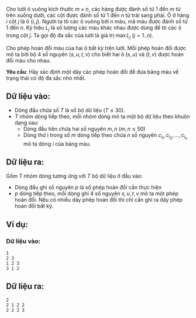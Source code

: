 <!--
**<center>NGUỒN: Ôn HN tháng 11/2017, Thầy Đỗ Đức Đông, Ngày 2</center>**
-->

Cho lưới ô vuông kích thước $m×n$, các hàng được đánh số từ $1$ đến $m$ từ trên xuống dưới, các cột được đánh số từ $1$ đến $n$ từ trái sang phải. Ô ở hàng $i$ cột $j$ là ô $(i, j)$. Người ta tô các ô vuông bởi $n$ màu, mã màu được đánh số từ $1$ đến $n$. Ký hiệu $L_j$ là số lượng các màu khác nhau được dùng để tô các ô trong cột $j$. Ta gọi độ đa sắc của lưới là giá trị $\max L_j\ (j = 1..n)$.

Cho phép hoán đổi màu của hai ô bất kỳ trên lưới. Mỗi phép hoán đổi được mô ta bởi bộ $4$ số nguyên $(s, u, t, v)$ cho biết hai ô $(s, u)$ và $(t, v)$ được hoán đổi màu cho nhau.

**Yêu cầu**: Hãy xác định một dãy các phép hoán đổi để đưa bảng màu về trạng thái có độ đa sắc nhỏ nhất.

## Dữ liệu vào:
- Dòng đầu chứa số $T$ là số bộ dữ liệu $(T ≤ 30)$.
- $T$ nhóm dòng tiếp theo, mỗi nhóm dòng mô ta một bộ dữ liệu theo khuôn dạng sau:
    - Dòng đầu tiên chứa hai số nguyên $m, n\ (m, n ≤ 50)$
    - Dòng thứ i trong số $m$ dòng tiếp theo chứa $n$ số nguyên $c_{i_1}, c_{i_2}, …, c_{i_n}$ mô ta dòng $i$ của bảng màu.

## Dữ liệu ra:
Gồm $T$ nhóm dòng tương ứng với $T$ bộ dữ liệu ở đầu vào:
- Dòng đầu ghi số nguyên $p$ là số phép hoán đổi cần thực hiện
- $p$ dòng tiếp theo, mỗi dòng ghi $4$ số nguyên $s, u, t, v$ mô ta một phép hoán đổi.
Nếu có nhiều dãy phép hoán đổi thì chỉ cần ghi ra dãy phép hoán đổi bất kỳ.

## Ví dụ:
### Dữ liệu vào:
```
1 
2 3
1 2 3
3 1 2
```

## Dữ liệu ra:
```
2
2 1 2 2
2 2 2 3
```
